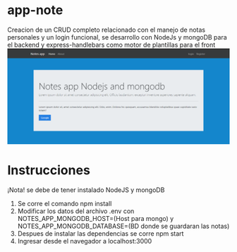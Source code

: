 # app-note
Creacion de un CRUD completo relacionado con el manejo de notas personales y un login funcional, se desarrollo con NodeJs y mongoDB para el backend
y express-handlebars como motor de plantillas para el front
![](https://github.com/cardacar/app-note/blob/main/src/public/img/screen.png)

# Instrucciones
¡Nota! se debe de tener instalado NodeJS y mongoDB
1. Se corre el comando npm install
2. Modificar los datos del archivo .env con NOTES_APP_MONGODB_HOST=(Host para mongo) y NOTES_APP_MONGODB_DATABASE=(BD donde se guardaran las notas)
3. Despues de instalar las dependencias se corre npm start
4. Ingresar desde el navegador a localhost:3000
